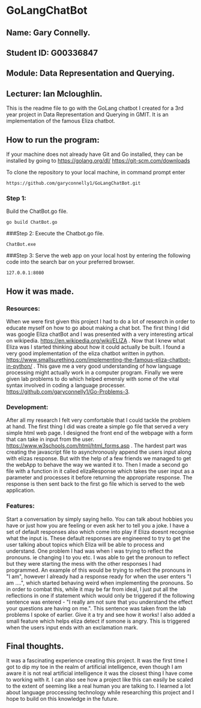 # GoLangChatBot
## Name: Gary Connelly.
## Student ID: G00336847
## Module: Data Representation and Querying.
## Lecturer: Ian Mcloughlin.

This is the readme file to go with the GoLang chatbot I created for a 3rd year project in Data Representation and Querying in GMIT. It is an implementation of the famous Eliza chatbot.

## How to run the program:
If your machine does not already have Git and Go installed, they can be installed by going to 
 https://golang.org/dl/
 https://git-scm.com/downloads
 
 To clone the repository to your local machine, in command prompt enter
 ```
 https://github.com/garyconnelly1/GoLangChatBot.git
 ```
### Step 1:
Build the ChatBot.go file.
```
go build ChatBot.go
```

###Step 2:
Execute the Chatbot.go file.
```
ChatBot.exe
```
###Step 3:
Serve the web app on your local host by entering the following code into the search bar on your preferred browser.
```
127.0.0.1:8080
```

## How it was made.
### Resources:
When we were first given this project I had to do a lot of research in order to educate myself on how to go about making a chat bot.
The first thing I did was google Eliza chatBot and I was presented with a very interesting artical on wikipedia.
https://en.wikipedia.org/wiki/ELIZA . Now that I knew what Eliza was I started thinking about how it could actually be built. I found a very good implementation of the eliza chatbot written in python.  
https://www.smallsurething.com/implementing-the-famous-eliza-chatbot-in-python/ . This gave me a very good understanding of how language processing might actually work in a computer program. Finally we were given lab problems to do which helped emensly with some of the vital syntax involved in coding a language processer. 
https://github.com/garyconnelly1/Go-Problems-3.

### Development:
After all my research I felt very comfortable that I could tackle the problem at hand. The first thing I did was create a simple go file that served a very simple html web page. I designed the front end of the webpage with a form that can take in input from the user.
https://www.w3schools.com/html/html_forms.asp . The hardest part was creating the javascript file to asynchronously append the users input along with elizas response. But with the help of a few friends we managed to get the webApp to behave the way we wanted it to. Then I made a second go file with a function in it called elizaResponse which takes the user input as a parameter and processes it before returning the appropriate response. The response is then sent back to the first go file which is served to the web application. 

### Features:
Start a conversation by simply saying hello. You can talk about hobbies you have or just how you are feeling or even ask her to tell you a joke. I have a set of default responses also which come into play if Eliza doesnt recognise what the input is. These default responses are engineered to try to get the user talking about topics which Eliza will be able to process and understand. One problem I had was when I was trying to reflect the pronouns. ie changing I to you etc. I was able to get the pronoun to reflect but they were starting the mess with the other responses I had programmed. An example of this would be trying to reflect the pronouns in "I am", however I already had a response ready for when the user enters "I am ....", which started behaving weird when implementing the pronouns. So in order to combat this, while it may be far from ideal, I just put all the reflections in one if statement which would only be triggered if the following sentence was entered - "I really am not sure that you understand the effect your questions are having on me.". This sentence was taken from the lab problems I spoke of earlier. Give it a try and see how it works! I also added a small feature which helps eliza detect if somone is angry. This is triggered when the users input ends with an exclamation mark.

## Final thoughts.
It was a fascinating experience creating this project. It was the first time I got to dip my toe in the realm of artificial intelligence, even though I am aware it is not real artificial intelligence it was the closest thing I have come to working with it. I can also see how a project like this can easily be scaled to the extent of seeming like a real human you are talking to. I learned a lot about language proccessing technology while researching this project and I hope to build on this knowledge in the future.


